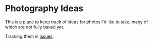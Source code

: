 # Photography Ideas

This is a place to keep track of ideas for photos I'd like to take, many of which are not fully baked yet.

Tracking them in [issues](https://github.com/nickh/photography/issues).
